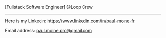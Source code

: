 [Fullstack Software Engineer] @Loop Crew 

---

Here is my Linkedin: https://www.linkedin.com/in/paul-moine-fr

Email address: paul.moine.pro@gmail.com
